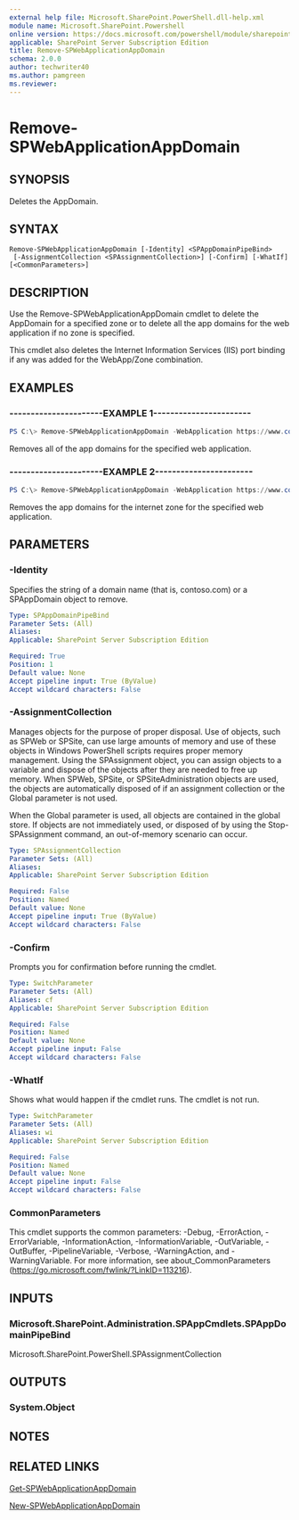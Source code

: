 ```yaml
---
external help file: Microsoft.SharePoint.PowerShell.dll-help.xml
module name: Microsoft.SharePoint.Powershell
online version: https://docs.microsoft.com/powershell/module/sharepoint-server/remove-spwebapplicationappdomain
applicable: SharePoint Server Subscription Edition
title: Remove-SPWebApplicationAppDomain
schema: 2.0.0
author: techwriter40
ms.author: pamgreen
ms.reviewer: 
---
```


# Remove-SPWebApplicationAppDomain

## SYNOPSIS
Deletes the AppDomain.

## SYNTAX

```
Remove-SPWebApplicationAppDomain [-Identity] <SPAppDomainPipeBind>
 [-AssignmentCollection <SPAssignmentCollection>] [-Confirm] [-WhatIf] [<CommonParameters>]
```

## DESCRIPTION
Use the Remove-SPWebApplicationAppDomain cmdlet to delete the AppDomain for a specified zone or to delete all the app domains for the web application if no zone is specified.

This cmdlet also deletes the Internet Information Services (IIS) port binding if any was added for the WebApp/Zone combination.

## EXAMPLES

### ----------------------EXAMPLE 1-----------------------
```powershell
PS C:\> Remove-SPWebApplicationAppDomain -WebApplication https://www.contoso.com
```
Removes all of the app domains for the specified web application.

### ----------------------EXAMPLE 2-----------------------
```powershell
PS C:\> Remove-SPWebApplicationAppDomain -WebApplication https://www.contoso.com -Zone Internet
```
Removes the app domains for the internet zone for the specified web application.

## PARAMETERS

### -Identity
Specifies the string of a domain name (that is, contoso.com) or a SPAppDomain object to remove.

```yaml
Type: SPAppDomainPipeBind
Parameter Sets: (All)
Aliases: 
Applicable: SharePoint Server Subscription Edition

Required: True
Position: 1
Default value: None
Accept pipeline input: True (ByValue)
Accept wildcard characters: False
```

### -AssignmentCollection
Manages objects for the purpose of proper disposal. Use of objects, such as SPWeb or SPSite, can use large amounts of memory and use of these objects in Windows PowerShell scripts requires proper memory management. Using the SPAssignment object, you can assign objects to a variable and dispose of the objects after they are needed to free up memory. When SPWeb, SPSite, or SPSiteAdministration objects are used, the objects are automatically disposed of if an assignment collection or the Global parameter is not used.

When the Global parameter is used, all objects are contained in the global store. If objects are not immediately used, or disposed of by using the Stop-SPAssignment command, an out-of-memory scenario can occur.


```yaml
Type: SPAssignmentCollection
Parameter Sets: (All)
Aliases: 
Applicable: SharePoint Server Subscription Edition

Required: False
Position: Named
Default value: None
Accept pipeline input: True (ByValue)
Accept wildcard characters: False
```

### -Confirm
Prompts you for confirmation before running the cmdlet.


```yaml
Type: SwitchParameter
Parameter Sets: (All)
Aliases: cf
Applicable: SharePoint Server Subscription Edition

Required: False
Position: Named
Default value: None
Accept pipeline input: False
Accept wildcard characters: False
```

### -WhatIf
Shows what would happen if the cmdlet runs.
The cmdlet is not run.


```yaml
Type: SwitchParameter
Parameter Sets: (All)
Aliases: wi
Applicable: SharePoint Server Subscription Edition

Required: False
Position: Named
Default value: None
Accept pipeline input: False
Accept wildcard characters: False
```

### CommonParameters
This cmdlet supports the common parameters: -Debug, -ErrorAction, -ErrorVariable, -InformationAction, -InformationVariable, -OutVariable, -OutBuffer, -PipelineVariable, -Verbose, -WarningAction, and -WarningVariable. For more information, see about_CommonParameters (https://go.microsoft.com/fwlink/?LinkID=113216).

## INPUTS

### Microsoft.SharePoint.Administration.SPAppCmdlets.SPAppDomainPipeBind
Microsoft.SharePoint.PowerShell.SPAssignmentCollection

## OUTPUTS

### System.Object

## NOTES

## RELATED LINKS

[Get-SPWebApplicationAppDomain](Get-SPWebApplicationAppDomain.md)

[New-SPWebApplicationAppDomain](New-SPWebApplicationAppDomain.md)
